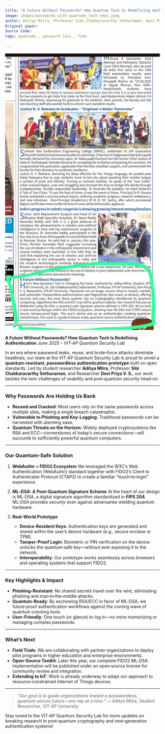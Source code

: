 ```yaml
---
title: "A Future Without Passwords? How Quantum Tech Is Redefining Authentication - news article"
image: images/passwords_with-quantumn_tech_news.jpeg
author: Aditya Mitra, Professor Sibi Chakkaravarthy Sethuraman, Devi Priya V. S
Original paper: 
Source Code: 
tags: quantumn , password less , fido 

---
```


![news article](https://raw.githubusercontent.com/airvitap/airvitap.github.io/refs/heads/main/images/passwords_with-quantumn_tech_news.jpeg)


**A Future Without Passwords? How Quantum Tech Is Redefining Authentication**
*June 2025 – VIT‑AP Quantum Security Lab*

In an era where password leaks, reuse, and brute‑force attacks dominate headlines, our team at the VIT‑AP Quantum Security Lab is proud to unveil a **quantum‑resistant, passwordless authentication prototype** built on open standards. Led by student researcher **Aditya Mitra**, Professor **Sibi Chakkaravarthy Sethuraman**, and Researcher **Devi Priya V. S.**, our work tackles the twin challenges of usability and post‑quantum security head‑on.

---

### Why Passwords Are Holding Us Back

* **Reused and Cracked**: Most users rely on the same passwords across multiple sites, making a single breach catastrophic.
* **Vulnerable to Phishing and Key‐Logging**: Traditional passwords can be harvested with alarming ease.
* **Quantum Threats on the Horizon**: Widely deployed cryptosystems like RSA and ECC—cornerstones of today’s secure connections—will succumb to sufficiently powerful quantum computers.

---

### Our Quantum‑Safe Solution

1. **WebAuthn + FIDO2 Ecosystem**
   We leveraged the W3C’s Web Authentication (WebAuthn) standard together with FIDO2’s Client to Authenticator Protocol (CTAP2) to create a familiar “touch‑to‑login” experience.
2. **ML‑DSA: A Post‑Quantum Signature Scheme**
   At the heart of our design is ML‑DSA, a digital signature algorithm standardized in **FIPS 204**. ML‑DSA provides security even against adversaries wielding quantum hardware.
3. **Real‑World Prototype**

   * **Device‑Resident Keys**: Authentication keys are generated and stored within the user’s device hardware (e.g., secure enclave or TPM).
   * **Tamper‑Proof Login**: Biometric or PIN verification on the device unlocks the quantum‑safe key—without ever exposing it to the network.
   * **Interoperability**: Our prototype works seamlessly across browsers and operating systems that support FIDO2.

---

### Key Highlights & Impact

* **Phishing‑Resistant**: No shared secrets travel over the wire, eliminating phishing and man‑in‑the‑middle attacks.
* **Quantum‑Ready**: By eschewing RSA/ECC in favor of ML‑DSA, we future‑proof authentication workflows against the coming wave of quantum cracking tools.
* **User‑Friendly**: One touch (or glance) to log in—no more memorizing or managing complex passwords.

---

### What’s Next

* **Field Trials**: We are collaborating with partner organizations to deploy pilot programs in higher education and enterprise environments.
* **Open‑Source Toolkit**: Later this year, our complete FIDO2 ML‑DSA implementation will be published under an open‑source license for community review and integration.
* **Extending to IoT**: Work is already underway to adapt our approach to resource‑constrained Internet of Things devices.

---



> *“Our goal is to guide organizations toward a passwordless, quantum‑secure future—one tap at a time.”*
> — Aditya Mitra, Student Researcher, VIT‑AP University

Stay tuned to the VIT‑AP Quantum Security Lab for more updates on breaking research in post‑quantum cryptography and next‑generation authentication systems!
